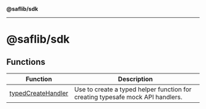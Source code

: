 **@saflib/sdk**

***

# @saflib/sdk

## Functions

| Function | Description |
| ------ | ------ |
| [typedCreateHandler](functions/typedCreateHandler.md) | Use to create a typed helper function for creating typesafe mock API handlers. |

